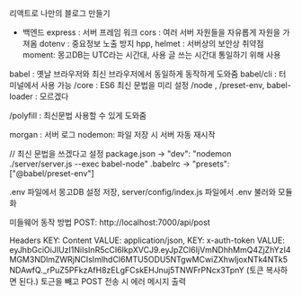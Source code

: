 리액트로 나만의 블로그 만들기

- 백엔드
  express : 서버 프레임 워크
  cors : 여러 서버 자원들을 자유롭게 자원을 가져옴
  dotenv : 중요정보 노출 방지
  hpp, helmet : 서버상의 보안상 취약점
  moment: 몽고DB는 UTC라는 시간대, 사용 글 쓰는 시간대 통일하기 위해 사용

babel : 옛날 브라우저와 최신 브라우저에서 동일하게 동작하게 도와줌
babel/cli : 터미널에서 사용 가능
/core : ES6 최신 문법을 미리 설정
/node , /preset-env, babel-loader : 모르겠다

/polyfill : 최신문법 사용할 수 있게 도와줌

morgan : 서버 로그
nodemon: 파일 저장 시 서버 자동 재시작

// 최신 문법을 쓰겠다고 설정
package.json -> "dev": "nodemon ./server/server.js --exec babel-node"
.babelrc -> "presets": ["@babel/preset-env"]

.env 파일에서 몽고DB 설정 저장,
server/config/index.js 파일에서 .env 불러와 모듈화

미들웨어 동작 방법
POST: http://localhost:7000/api/post

Headers
KEY: Content VALUE: application/json,
KEY: x-auth-token VALUE: eyJhbGciOiJIUzI1NiIsInR5cCI6IkpXVCJ9.eyJpZCI6IjVmNDhhMmQ4ZjZhYzI4MGM3NDlmZWRjNCIsImlhdCI6MTU5ODU5NTgwMCwiZXhwIjoxNTk4NTk5NDAwfQ.\_rPuZ5PFkzAfH8zELgFCskEHJnuj5TNWFrPNcx3TpnY
(토큰 복사하면 된다.)
토근을 빼고 POST 전송 시 에러 메시지 출력
